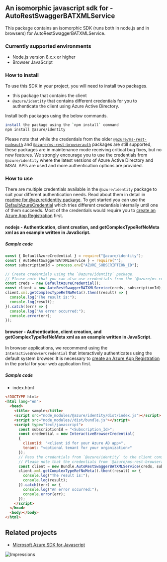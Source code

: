 ## An isomorphic javascript sdk for - AutoRestSwaggerBATXMLService

This package contains an isomorphic SDK (runs both in node.js and in browsers) for AutoRestSwaggerBATXMLService.

### Currently supported environments

- Node.js version 8.x.x or higher
- Browser JavaScript

### How to install

To use this SDK in your project, you will need to install two packages.
- this package that contains the client
- `@azure/identity` that contains different credentials for you to authenticate the client using Azure Active Directory.

Install both packages using the below commands.
```bash
install the package using the `npm install` command
npm install @azure/identity
```
Please note that while the credentials from the older [`@azure/ms-rest-nodeauth`](https://www.npmjs.com/package/@azure/ms-rest-nodeauth) and [`@azure/ms-rest-browserauth`](https://www.npmjs.com/package/@azure/ms-rest-browserauth) packages are still supported, these packages are in maintenance mode receiving critical bug fixes, but no new features.
We strongly encourage you to use the credentials from `@azure/identity` where the latest versions of Azure Active Directory and MSAL APIs are used and more authentication options are provided.

### How to use

There are multiple credentials available in the `@azure/identity` package to suit your different authentication needs.
Read about them in detail in [readme for @azure/identity package](https://www.npmjs.com/package/@azure/identity).
To get started you can use the [DefaultAzureCredential](https://github.com/Azure/azure-sdk-for-js/blob/master/sdk/identity/identity/README.md#defaultazurecredential) which tries different credentials internally until one of them succeeds.
Most of the credentials would require you to [create an Azure App Registration](https://docs.microsoft.com/en-us/azure/active-directory/develop/app-objects-and-service-principals#application-registration) first.
#### nodejs - Authentication, client creation, and getComplexTypeRefNoMeta xml as an example written in JavaScript.

##### Sample code

```javascript
const { DefaultAzureCredential } = require("@azure/identity");
const { AutoRestSwaggerBATXMLService } = require("");
const subscriptionId = process.env["AZURE_SUBSCRIPTION_ID"];

// Create credentials using the `@azure/identity` package.
// Please note that you can also use credentials from the `@azure/ms-rest-nodeauth` package instead.
const creds = new DefaultAzureCredential();
const client = new AutoRestSwaggerBATXMLService(creds, subscriptionId);
client.xml.getComplexTypeRefNoMeta().then((result) => {
  console.log("The result is:");
  console.log(result);
}).catch((err) => {
  console.log("An error occurred:");
  console.error(err);
});
```

#### browser - Authentication, client creation, and getComplexTypeRefNoMeta xml as an example written in JavaScript.

In browser applications, we recommend using the `InteractiveBrowserCredential` that interactively authenticates using the default system browser.
It is necessary to [create an Azure App Registration](https://docs.microsoft.com/azure/active-directory/develop/scenario-spa-app-registration) in the portal for your web application first.

##### Sample code

- index.html

```html
<!DOCTYPE html>
<html lang="en">
  <head>
    <title> sample</title>
    <script src="node_modules/@azure/identity/dist/index.js"></script>
    <script src="node_modules//dist/bundle.js"></script>
    <script type="text/javascript">
      const subscriptionId = "<Subscription_Id>";
      const credential = new InteractiveBrowserCredential(
      {
        clientId: "<client id for your Azure AD app>",
        tenant: "<optional tenant for your organization>"
      });
      // Pass the credentials from `@azure/identity` to the client constructor.
      // Please note that the credentials from `@azure/ms-rest-browserauth` are supported here as well.
      const client = new Bundle.AutoRestSwaggerBATXMLService(creds, subscriptionId);
      client.xml.getComplexTypeRefNoMeta().then((result) => {
        console.log("The result is:");
        console.log(result);
      }).catch((err) => {
        console.log("An error occurred:");
        console.error(err);
      });
    </script>
  </head>
  <body></body>
</html>
```

## Related projects

- [Microsoft Azure SDK for Javascript](https://github.com/Azure/azure-sdk-for-js)

![Impressions](https://azure-sdk-impressions.azurewebsites.net/api/impressions/azure-sdk-for-js/sdk/README.png)
